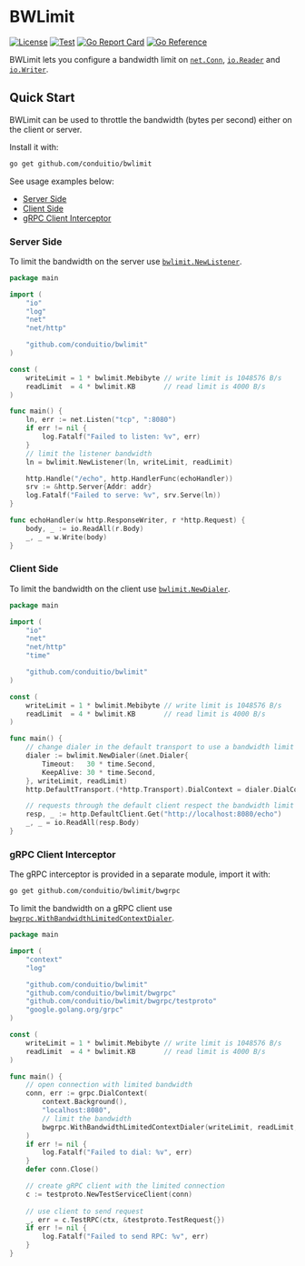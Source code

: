 # BWLimit

[![License](https://img.shields.io/badge/license-Apache%202-blue)](https://github.com/ConduitIO/bwlimit/blob/main/LICENSE.md)
[![Test](https://github.com/ConduitIO/bwlimit/actions/workflows/test.yml/badge.svg)](https://github.com/ConduitIO/bwlimit/actions/workflows/test.yml)
[![Go Report Card](https://goreportcard.com/badge/github.com/conduitio/bwlimit)](https://goreportcard.com/report/github.com/conduitio/bwlimit)
[![Go Reference](https://pkg.go.dev/badge/github.com/conduitio/bwlimit.svg)](https://pkg.go.dev/github.com/conduitio/bwlimit)

BWLimit lets you configure a bandwidth limit on [`net.Conn`](https://pkg.go.dev/net#Conn),
[`io.Reader`](https://pkg.go.dev/io#Reader) and [`io.Writer`](https://pkg.go.dev/io#Writer).

## Quick Start

BWLimit can be used to throttle the bandwidth (bytes per second) either on the
client or server.

Install it with:

```sh
go get github.com/conduitio/bwlimit
```

See usage examples below:
- [Server Side](#server-side)
- [Client Side](#client-side)
- [gRPC Client Interceptor](#grpc-client-interceptor)

### Server Side

To limit the bandwidth on the server use
[`bwlimit.NewListener`](https://pkg.go.dev/github.com/conduitio/bwlimit#NewListener).

```go
package main

import (
	"io"
	"log"
	"net"
	"net/http"

	"github.com/conduitio/bwlimit"
)

const (
	writeLimit = 1 * bwlimit.Mebibyte // write limit is 1048576 B/s
	readLimit  = 4 * bwlimit.KB       // read limit is 4000 B/s
)

func main() {
	ln, err := net.Listen("tcp", ":8080")
	if err != nil {
		log.Fatalf("Failed to listen: %v", err)
	}
	// limit the listener bandwidth
	ln = bwlimit.NewListener(ln, writeLimit, readLimit)

	http.Handle("/echo", http.HandlerFunc(echoHandler))
	srv := &http.Server{Addr: addr}
	log.Fatalf("Failed to serve: %v", srv.Serve(ln))
}

func echoHandler(w http.ResponseWriter, r *http.Request) {
	body, _ := io.ReadAll(r.Body)
	_, _ = w.Write(body)
}
```

### Client Side

To limit the bandwidth on the client use
[`bwlimit.NewDialer`](https://pkg.go.dev/github.com/conduitio/bwlimit#NewDialer).

```go
package main

import (
	"io"
	"net"
	"net/http"
	"time"

	"github.com/conduitio/bwlimit"
)

const (
	writeLimit = 1 * bwlimit.Mebibyte // write limit is 1048576 B/s
	readLimit  = 4 * bwlimit.KB       // read limit is 4000 B/s
)

func main() {
	// change dialer in the default transport to use a bandwidth limit
	dialer := bwlimit.NewDialer(&net.Dialer{
		Timeout:   30 * time.Second,
		KeepAlive: 30 * time.Second,
	}, writeLimit, readLimit)
	http.DefaultTransport.(*http.Transport).DialContext = dialer.DialContext

	// requests through the default client respect the bandwidth limit now
	resp, _ := http.DefaultClient.Get("http://localhost:8080/echo")
	_, _ = io.ReadAll(resp.Body)
}
```

### gRPC Client Interceptor

The gRPC interceptor is provided in a separate module, import it with:

```sh
go get github.com/conduitio/bwlimit/bwgrpc
```

To limit the bandwidth on a gRPC client use
[`bwgrpc.WithBandwidthLimitedContextDialer`](https://pkg.go.dev/github.com/conduitio/bwlimit/bwgrpc#WithBandwidthLimitedContextDialer).

```go
package main

import (
	"context"
	"log"

	"github.com/conduitio/bwlimit"
	"github.com/conduitio/bwlimit/bwgrpc"
	"github.com/conduitio/bwlimit/bwgrpc/testproto"
	"google.golang.org/grpc"
)

const (
	writeLimit = 1 * bwlimit.Mebibyte // write limit is 1048576 B/s
	readLimit  = 4 * bwlimit.KB       // read limit is 4000 B/s
)

func main() {
	// open connection with limited bandwidth
	conn, err := grpc.DialContext(
		context.Background(),
		"localhost:8080",
		// limit the bandwidth
		bwgrpc.WithBandwidthLimitedContextDialer(writeLimit, readLimit, nil),
	)
	if err != nil {
		log.Fatalf("Failed to dial: %v", err)
	}
	defer conn.Close()

	// create gRPC client with the limited connection
	c := testproto.NewTestServiceClient(conn)
	
	// use client to send request
	_, err = c.TestRPC(ctx, &testproto.TestRequest{})
	if err != nil {
		log.Fatalf("Failed to send RPC: %v", err)
	}
}
```